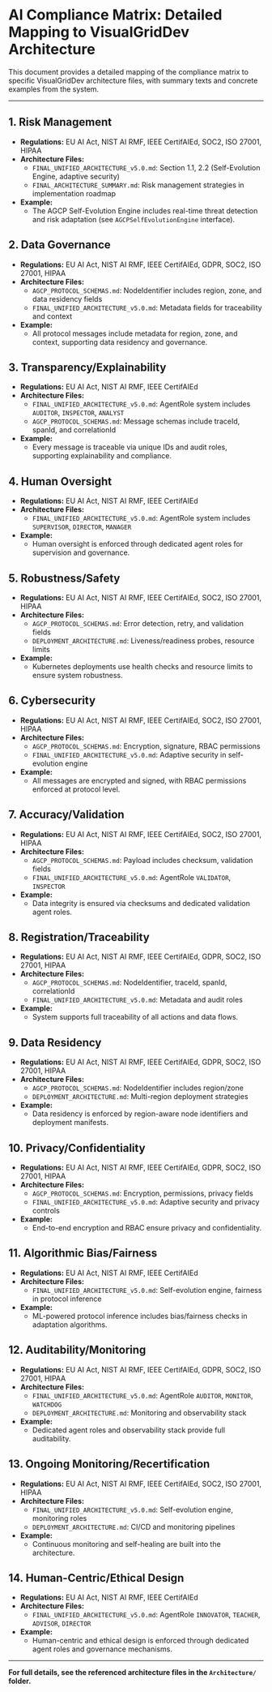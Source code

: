 # AI Compliance Matrix: Detailed Mapping to VisualGridDev Architecture

This document provides a detailed mapping of the compliance matrix to specific VisualGridDev architecture files, with summary texts and concrete examples from the system.

---

## 1. Risk Management
- **Regulations:** EU AI Act, NIST AI RMF, IEEE CertifAIEd, SOC2, ISO 27001, HIPAA
- **Architecture Files:**
  - `FINAL_UNIFIED_ARCHITECTURE_v5.0.md`: Section 1.1, 2.2 (Self-Evolution Engine, adaptive security)
  - `FINAL_ARCHITECTURE_SUMMARY.md`: Risk management strategies in implementation roadmap
- **Example:**
  - The AGCP Self-Evolution Engine includes real-time threat detection and risk adaptation (see `AGCPSelfEvolutionEngine` interface).

## 2. Data Governance
- **Regulations:** EU AI Act, NIST AI RMF, IEEE CertifAIEd, GDPR, SOC2, ISO 27001, HIPAA
- **Architecture Files:**
  - `AGCP_PROTOCOL_SCHEMAS.md`: NodeIdentifier includes region, zone, and data residency fields
  - `FINAL_UNIFIED_ARCHITECTURE_v5.0.md`: Metadata fields for traceability and context
- **Example:**
  - All protocol messages include metadata for region, zone, and context, supporting data residency and governance.

## 3. Transparency/Explainability
- **Regulations:** EU AI Act, NIST AI RMF, IEEE CertifAIEd
- **Architecture Files:**
  - `FINAL_UNIFIED_ARCHITECTURE_v5.0.md`: AgentRole system includes `AUDITOR`, `INSPECTOR`, `ANALYST`
  - `AGCP_PROTOCOL_SCHEMAS.md`: Message schemas include traceId, spanId, and correlationId
- **Example:**
  - Every message is traceable via unique IDs and audit roles, supporting explainability and compliance.

## 4. Human Oversight
- **Regulations:** EU AI Act, NIST AI RMF, IEEE CertifAIEd
- **Architecture Files:**
  - `FINAL_UNIFIED_ARCHITECTURE_v5.0.md`: AgentRole system includes `SUPERVISOR`, `DIRECTOR`, `MANAGER`
- **Example:**
  - Human oversight is enforced through dedicated agent roles for supervision and governance.

## 5. Robustness/Safety
- **Regulations:** EU AI Act, NIST AI RMF, IEEE CertifAIEd, SOC2, ISO 27001, HIPAA
- **Architecture Files:**
  - `AGCP_PROTOCOL_SCHEMAS.md`: Error detection, retry, and validation fields
  - `DEPLOYMENT_ARCHITECTURE.md`: Liveness/readiness probes, resource limits
- **Example:**
  - Kubernetes deployments use health checks and resource limits to ensure system robustness.

## 6. Cybersecurity
- **Regulations:** EU AI Act, NIST AI RMF, IEEE CertifAIEd, SOC2, ISO 27001, HIPAA
- **Architecture Files:**
  - `AGCP_PROTOCOL_SCHEMAS.md`: Encryption, signature, RBAC permissions
  - `FINAL_UNIFIED_ARCHITECTURE_v5.0.md`: Adaptive security in self-evolution engine
- **Example:**
  - All messages are encrypted and signed, with RBAC permissions enforced at protocol level.

## 7. Accuracy/Validation
- **Regulations:** EU AI Act, NIST AI RMF, IEEE CertifAIEd, SOC2, ISO 27001, HIPAA
- **Architecture Files:**
  - `AGCP_PROTOCOL_SCHEMAS.md`: Payload includes checksum, validation fields
  - `FINAL_UNIFIED_ARCHITECTURE_v5.0.md`: AgentRole `VALIDATOR`, `INSPECTOR`
- **Example:**
  - Data integrity is ensured via checksums and dedicated validation agent roles.

## 8. Registration/Traceability
- **Regulations:** EU AI Act, NIST AI RMF, IEEE CertifAIEd, GDPR, SOC2, ISO 27001, HIPAA
- **Architecture Files:**
  - `AGCP_PROTOCOL_SCHEMAS.md`: NodeIdentifier, traceId, spanId, correlationId
  - `FINAL_UNIFIED_ARCHITECTURE_v5.0.md`: Metadata and audit roles
- **Example:**
  - System supports full traceability of all actions and data flows.

## 9. Data Residency
- **Regulations:** EU AI Act, NIST AI RMF, IEEE CertifAIEd, GDPR, SOC2, ISO 27001, HIPAA
- **Architecture Files:**
  - `AGCP_PROTOCOL_SCHEMAS.md`: NodeIdentifier includes region/zone
  - `DEPLOYMENT_ARCHITECTURE.md`: Multi-region deployment strategies
- **Example:**
  - Data residency is enforced by region-aware node identifiers and deployment manifests.

## 10. Privacy/Confidentiality
- **Regulations:** EU AI Act, NIST AI RMF, IEEE CertifAIEd, GDPR, SOC2, ISO 27001, HIPAA
- **Architecture Files:**
  - `AGCP_PROTOCOL_SCHEMAS.md`: Encryption, permissions, privacy fields
  - `FINAL_UNIFIED_ARCHITECTURE_v5.0.md`: Adaptive security and privacy controls
- **Example:**
  - End-to-end encryption and RBAC ensure privacy and confidentiality.

## 11. Algorithmic Bias/Fairness
- **Regulations:** EU AI Act, NIST AI RMF, IEEE CertifAIEd
- **Architecture Files:**
  - `FINAL_UNIFIED_ARCHITECTURE_v5.0.md`: Self-evolution engine, fairness in protocol inference
- **Example:**
  - ML-powered protocol inference includes bias/fairness checks in adaptation algorithms.

## 12. Auditability/Monitoring
- **Regulations:** EU AI Act, NIST AI RMF, IEEE CertifAIEd, GDPR, SOC2, ISO 27001, HIPAA
- **Architecture Files:**
  - `FINAL_UNIFIED_ARCHITECTURE_v5.0.md`: AgentRole `AUDITOR`, `MONITOR`, `WATCHDOG`
  - `DEPLOYMENT_ARCHITECTURE.md`: Monitoring and observability stack
- **Example:**
  - Dedicated agent roles and observability stack provide full auditability.

## 13. Ongoing Monitoring/Recertification
- **Regulations:** EU AI Act, NIST AI RMF, IEEE CertifAIEd, SOC2, ISO 27001, HIPAA
- **Architecture Files:**
  - `FINAL_UNIFIED_ARCHITECTURE_v5.0.md`: Self-evolution engine, monitoring roles
  - `DEPLOYMENT_ARCHITECTURE.md`: CI/CD and monitoring pipelines
- **Example:**
  - Continuous monitoring and self-healing are built into the architecture.

## 14. Human-Centric/Ethical Design
- **Regulations:** EU AI Act, NIST AI RMF, IEEE CertifAIEd
- **Architecture Files:**
  - `FINAL_UNIFIED_ARCHITECTURE_v5.0.md`: AgentRole `INNOVATOR`, `TEACHER`, `ADVISOR`, `DIRECTOR`
- **Example:**
  - Human-centric and ethical design is enforced through dedicated agent roles and governance mechanisms.

---

**For full details, see the referenced architecture files in the `Architecture/` folder.**
